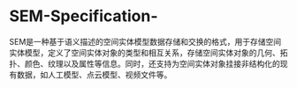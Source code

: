 # SEM-Specification-
SEM是一种基于语义描述的空间实体模型数据存储和交换的格式，用于存储空间实体模型，定义了空间实体对象的类型和相互关系，存储空间实体对象的几何、拓扑、颜色、纹理以及属性等信息。同时，还支持为空间实体对象挂接非结构化的现有数据，如人工模型、点云模型、视频文件等。
